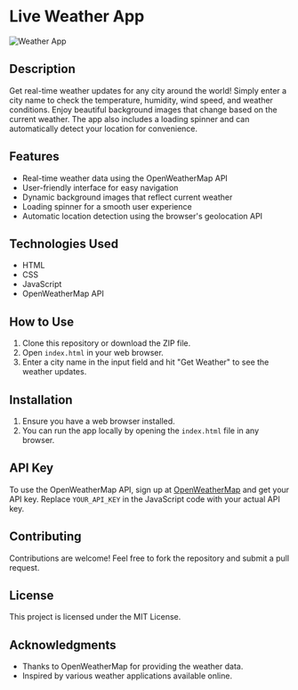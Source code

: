 # Live Weather App

![Weather App](https://your-image-url.com/screenshot.png) <!-- Replace with your app screenshot -->

## Description
Get real-time weather updates for any city around the world! Simply enter a city name to check the temperature, humidity, wind speed, and weather conditions. Enjoy beautiful background images that change based on the current weather. The app also includes a loading spinner and can automatically detect your location for convenience.

## Features
- Real-time weather data using the OpenWeatherMap API
- User-friendly interface for easy navigation
- Dynamic background images that reflect current weather
- Loading spinner for a smooth user experience
- Automatic location detection using the browser's geolocation API

## Technologies Used
- HTML
- CSS
- JavaScript
- OpenWeatherMap API

## How to Use
1. Clone this repository or download the ZIP file.
2. Open `index.html` in your web browser.
3. Enter a city name in the input field and hit "Get Weather" to see the weather updates.

## Installation
1. Ensure you have a web browser installed.
2. You can run the app locally by opening the `index.html` file in any browser.

## API Key
To use the OpenWeatherMap API, sign up at [OpenWeatherMap](https://openweathermap.org/) and get your API key. Replace `YOUR_API_KEY` in the JavaScript code with your actual API key.

## Contributing
Contributions are welcome! Feel free to fork the repository and submit a pull request.

## License
This project is licensed under the MIT License.

## Acknowledgments
- Thanks to OpenWeatherMap for providing the weather data.
- Inspired by various weather applications available online.

